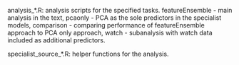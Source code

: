 analysis_*.R: analysis scripts for the specified tasks. featureEnsemble - main analysis in the text, pcaonly - PCA as the sole predictors in the specialist models, comparison - comparing performance of featureEnsemble approach to PCA only approach, watch - subanalysis with watch data included as additional predictors.

specialist_source_*.R: helper functions for the analysis.